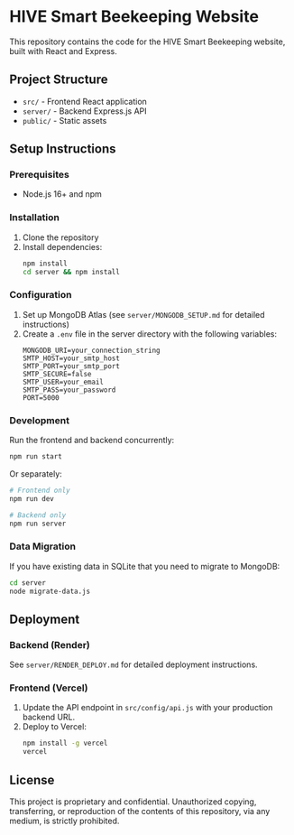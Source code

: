 # HIVE Smart Beekeeping Website

This repository contains the code for the HIVE Smart Beekeeping website, built with React and Express.

## Project Structure

- `src/` - Frontend React application
- `server/` - Backend Express.js API
- `public/` - Static assets

## Setup Instructions

### Prerequisites

- Node.js 16+ and npm

### Installation

1. Clone the repository
2. Install dependencies:
   ```bash
   npm install
   cd server && npm install
   ```

### Configuration

1. Set up MongoDB Atlas (see `server/MONGODB_SETUP.md` for detailed instructions)
2. Create a `.env` file in the server directory with the following variables:
   ```
   MONGODB_URI=your_connection_string
   SMTP_HOST=your_smtp_host
   SMTP_PORT=your_smtp_port
   SMTP_SECURE=false
   SMTP_USER=your_email
   SMTP_PASS=your_password
   PORT=5000
   ```

### Development

Run the frontend and backend concurrently:
```bash
npm run start
```

Or separately:
```bash
# Frontend only
npm run dev

# Backend only
npm run server
```

### Data Migration

If you have existing data in SQLite that you need to migrate to MongoDB:
```bash
cd server
node migrate-data.js
```

## Deployment

### Backend (Render)

See `server/RENDER_DEPLOY.md` for detailed deployment instructions.

### Frontend (Vercel)

1. Update the API endpoint in `src/config/api.js` with your production backend URL.
2. Deploy to Vercel:
   ```bash
   npm install -g vercel
   vercel
   ```

## License

This project is proprietary and confidential. Unauthorized copying, transferring, or reproduction of the contents of this repository, via any medium, is strictly prohibited.
